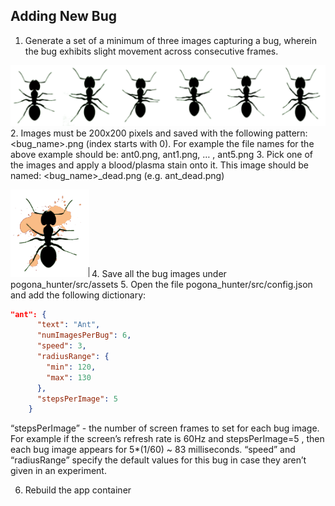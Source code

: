 ## Adding New Bug
1. Generate a set of a minimum of three images capturing a bug, wherein the bug exhibits slight movement across consecutive frames. 

![Ant Images](/docs/images/new_bug_images.png)
2. Images must be 200x200 pixels and saved with the following pattern: <bug_name><id>.png (index starts with 0). For example the file names for the above example should be: ant0.png, ant1.png, … , ant5.png
3. Pick one of the images and apply a blood/plasma stain onto it. This image should be named: <bug_name>_dead.png (e.g. ant_dead.png)

![Dead ant](/docs/images/new_bug_dead.png)
4. Save all the bug images under pogona_hunter/src/assets
5. Open the file pogona_hunter/src/config.json and add the following dictionary:
```json
"ant": {
      "text": "Ant",
      "numImagesPerBug": 6,
      "speed": 3,
      "radiusRange": {
        "min": 120,
        "max": 130
      },
      "stepsPerImage": 5
    }
```
“stepsPerImage” - the number of screen frames to set for each bug image. For example if the screen’s refresh rate is 60Hz and stepsPerImage=5 , then each bug image appears for 5*(1/60) ~ 83 milliseconds.
“speed” and “radiusRange” specify the default values for this bug in case they aren’t given in an experiment.

6. Rebuild the app container


